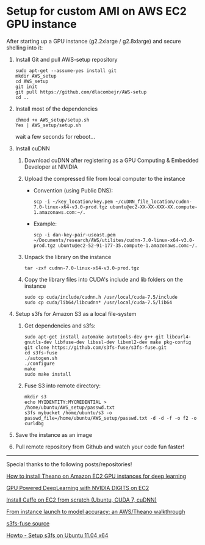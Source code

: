 #  Setup for custom AMI on AWS EC2 GPU instance

After starting up a GPU instance (g2.2xlarge / g2.8xlarge) and secure shelling into it:

1. Install Git and pull AWS-setup repository

	```
	sudo apt-get --assume-yes install git
	mkdir AWS_setup
	cd AWS_setup
	git init
	git pull https://github.com/dlacombejr/AWS-setup
	cd ..
	```

2. Install most of the dependencies

	```
	chmod +x AWS_setup/setup.sh
	Yes | AWS_setup/setup.sh
	```

    wait a few seconds for reboot...

3. Install cuDNN 
	    
	1. Download cuDNN after registering as a GPU Computing & Embedded Developer at NIVIDIA
	2. Upload the compressed file from local computer to the instance
		- Convention (using Public DNS):

			```
			scp -i ~/key_location/key.pem ~/cuDNN_file_location/cudnn-7.0-linux-x64-v3.0-prod.tgz ubuntu@ec2-XX-XX-XXX-XX.compute-1.amazonaws.com:~/.
			```

		- Example:

			```
			scp -i dan-key-pair-useast.pem ~/Documents/research/AWS/utilites/cudnn-7.0-linux-x64-v3.0-prod.tgz ubuntu@ec2-52-91-177-35.compute-1.amazonaws.com:~/.
			```

	3. Unpack the library on the instance

		```
		tar -zxf cudnn-7.0-linux-x64-v3.0-prod.tgz
		```

	4. Copy the library files into CUDA's include and lib folders on the instance

		```
		sudo cp cuda/include/cudnn.h /usr/local/cuda-7.5/include
		sudo cp cuda/lib64/libcudnn* /usr/local/cuda-7.5/lib64
		```

4. Setup s3fs for Amazon S3 as a local file-system

	1. Get dependencies and s3fs:

		```
		sudo apt-get install automake autotools-dev g++ git libcurl4-gnutls-dev libfuse-dev libssl-dev libxml2-dev make pkg-config
		git clone https://github.com/s3fs-fuse/s3fs-fuse.git
		cd s3fs-fuse
		./autogen.sh
		./configure
		make
		sudo make install
		```

	2. Fuse S3 into remote directory:
		```
		mkdir s3
		echo MYIDENTITY:MYCREDENTIAL > /home/ubuntu/AWS_setup/passwd.txt
		s3fs mybucket /home/ubuntu/s3 -o passwd_file=/home/ubuntu/AWS_setup/passwd.txt -d -d -f -o f2 -o curldbg
		```

5. Save the instance as an image

6. Pull remote repository from Github and watch your code fun faster!

---

Special thanks to the following posts/repositories!
	
[How to install Theano on Amazon EC2 GPU instances for deep learning](http://markus.com/install-theano-on-aws/)

[GPU Powered DeepLearning with NVIDIA DIGITS on EC2](http://www.joyofdata.de/blog/gpu-powered-deeplearning-with-nvidia-digits/)

[Install Caffe on EC2 from scratch (Ubuntu, CUDA 7, cuDNN)](https://github.com/BVLC/caffe/wiki/Install-Caffe-on-EC2-from-scratch-(Ubuntu,-CUDA-7,-cuDNN))

[From instance launch to model accuracy: an AWS/Theano walkthrough](http://blog.eduardovalle.com/2015/08/07/aws-theano-walkthrough/)

[s3fs-fuse source](https://github.com/s3fs-fuse/s3fs-fuse/wiki/Installation-Notes)

[Howto - Setup s3fs on Ubuntu 11.04 x64](http://www.pophams.com/blog/howto-setups3fsonubuntu1104x64)
